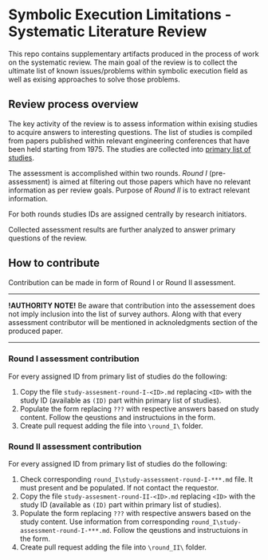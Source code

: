 # Symbolic Execution Limitations - Systematic Literature Review

This repo contains supplementary artifacts produced in the process of work on the systematic review.
The main goal of the review is to collect the ultimate list of known issues/problems within symbolic 
execution field as well as exising approaches to solve those problems.

## Review process overview

The key activity of the review is to assess information within exising studies to acquire answers
to interesting questions. The list of studies is compiled from papers published within relevant engineering 
conferences that have been held starting from 1975. The studies are collected into [primary list of studies](/primary-list-of-studies.md). 

The assessment is accomplished within two rounds. _Round I_ (pre-assessment) is aimed at filtering out those
papers which have no relevant information as per review goals. Purpose of _Round II_ is to extract relevant
information.

For both rounds studies IDs are assigned centrally by research initiators.

Collected assessment results are further analyzed to answer primary questions of the review.

## How to contribute

Contribution can be made in form of Round I or Round II assessment.

---
**!AUTHORITY NOTE!** Be aware that contribution into the assessement does not imply inclusion into the list of survey authors. Along with that every assessment contributor will be mentioned in acknoledgments section of the produced paper.

---

### Round I assessment contribution
For every assigned ID from primary list of studies do the following:
1. Copy the file `study-assesment-round-I-<ID>.md` replacing `<ID>` with the study ID (available as `(ID)` part within primary list of studies).
2. Populate the form replacing `???` with respective answers based on study content. Follow the qeustions and instructuions in the form.
3. Create pull request adding the file into `\round_I\` folder.

### Round II assessment contribution
For every assigned ID from primary list of studies do the following:
1. Check corresponding `round_I\study-assessment-round-I-***.md` file. It must present and be populated. If not contact the requestor.
1. Copy the file `study-assesment-round-II-<ID>.md` replacing `<ID>` with the study ID (available as `(ID)` part within primary list of studies).
2. Populate the form replacing `???` with respective answers based on the study content. Use information from corresponding `round_I\study-assessment-round-I-***.md`. Follow the qeustions and instructuions in the form.
3. Create pull request adding the file into `\round_II\` folder.
